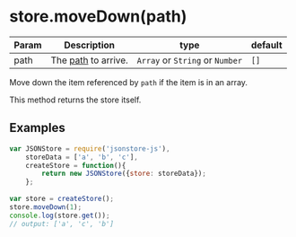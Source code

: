 # store.moveDown(path)
| **Param** | **Description** | **type** | **default** |
| --- | --- | --- | --- |
| path  | The [path](https://github.com/Jimmy-YMJ/jsonstore-js#about-the-path-param) to arrive. | `Array` or `String` or `Number` | `[]` |

Move down the item referenced by `path` if the item is in an array.

This method returns the store itself.

## Examples
```javascript
var JSONStore = require('jsonstore-js'),
    storeData = ['a', 'b', 'c'],
    createStore = function(){
        return new JSONStore({store: storeData});
    };
    
var store = createStore();
store.moveDown(1);
console.log(store.get());
// output: ['a', 'c', 'b']
```
